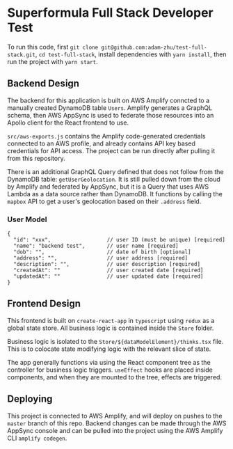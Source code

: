 # Superformula Full Stack Developer Test

To run this code, first `git clone git@github.com:adam-zhu/test-full-stack.git`, `cd test-full-stack`, install dependencies with `yarn install`, then run the project with `yarn start`.

## Backend Design

The backend for this application is built on AWS Amplify conncted to a manually created DynamoDB table `Users`. Amplify generates a GraphQL schema, then AWS AppSync is used to federate those resources into an Apollo client for the React frontend to use.

`src/aws-exports.js` contains the Amplify code-generated credentials connected to an AWS profile, and already contains API key based credentials for API access. The project can be run directly after pulling it from this repository.

There is an additional GraphQL Query defined that does not follow from the DynamoDB table: `getUserGeolocation`. It is still pulled down from the cloud by Amplify and federated by AppSync, but it is a Query that uses AWS Lambda as a data source rather than DynamoDB. It functions by calling the `mapbox` API to get a user's geolocation based on their `.address` field.

### User Model

```
{
  "id": "xxx",                  // user ID (must be unique) [required]
  "name": "backend test",       // user name [required]
  "dob": "",                    // date of birth [optional]
  "address": "",                // user address [required]
  "description": "",            // user description [required]
  "createdAt": ""               // user created date [required]
  "updatedAt": ""               // user updated date [required]
}
```

## Frontend Design

This frontend is built on `create-react-app` in `typescript` using `redux` as a global state store. All business logic is contained inside the `Store` folder.

Business logic is isolated to the `Store/${dataModelElement}/thinks.tsx` file. This is to colocate state modifying logic with the relevant slice of state.

The app generally functions via using the React component tree as the controller for business logic triggers. `useEffect` hooks are placed inside components, and when they are mounted to the tree, effects are triggered.

## Deploying

This project is connected to AWS Amplify, and will deploy on pushes to the `master` branch of this repo. Backend changes can be made through the AWS AppSync console and can be pulled into the project using the AWS Amplify CLI `amplify codegen`.
